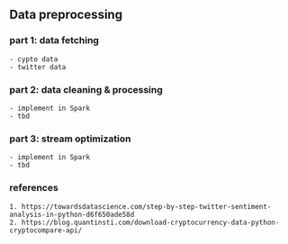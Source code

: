 ## Data preprocessing 

### part 1: data fetching
    - cypto data
    - twitter data

### part 2: data cleaning & processing
    - implement in Spark
    - tbd

### part 3: stream optimization
    - implement in Spark
    - tbd

### references
    1. https://towardsdatascience.com/step-by-step-twitter-sentiment-analysis-in-python-d6f650ade58d
    2. https://blog.quantinsti.com/download-cryptocurrency-data-python-cryptocompare-api/

